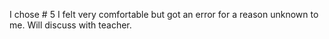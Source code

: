 I chose # 5
I felt very comfortable but got an error for a reason unknown to me. Will discuss with teacher.